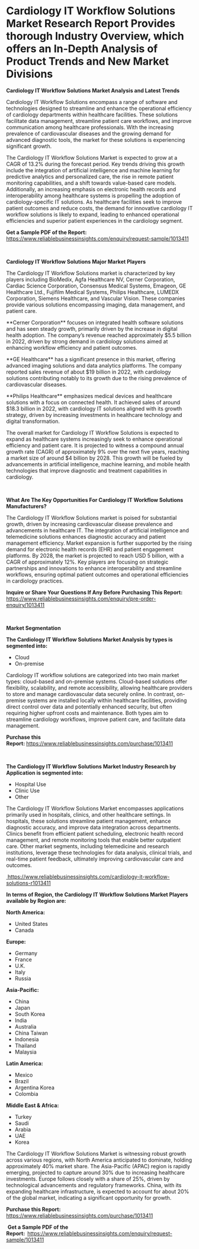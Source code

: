 <p><h1>Cardiology IT Workflow Solutions Market Research Report Provides thorough Industry Overview, which offers an In-Depth Analysis of Product Trends and New Market Divisions</h1></p><p><strong>Cardiology IT Workflow Solutions Market Analysis and Latest Trends</strong></p>
<p><p>Cardiology IT Workflow Solutions encompass a range of software and technologies designed to streamline and enhance the operational efficiency of cardiology departments within healthcare facilities. These solutions facilitate data management, streamline patient care workflows, and improve communication among healthcare professionals. With the increasing prevalence of cardiovascular diseases and the growing demand for advanced diagnostic tools, the market for these solutions is experiencing significant growth.</p><p>The Cardiology IT Workflow Solutions Market is expected to grow at a CAGR of 13.2% during the forecast period. Key trends driving this growth include the integration of artificial intelligence and machine learning for predictive analytics and personalized care, the rise in remote patient monitoring capabilities, and a shift towards value-based care models. Additionally, an increasing emphasis on electronic health records and interoperability among healthcare systems is propelling the adoption of cardiology-specific IT solutions. As healthcare facilities seek to improve patient outcomes and reduce costs, the demand for innovative cardiology IT workflow solutions is likely to expand, leading to enhanced operational efficiencies and superior patient experiences in the cardiology segment.</p></p>
<p><strong>Get a Sample PDF of the Report:&nbsp;</strong> <a href="https://www.reliablebusinessinsights.com/enquiry/request-sample/1013411?utm_campaign=3460&utm_medium=2&utm_source=Github&utm_content=ia&utm_term=19042025&utm_id=cardiology-it-workflow-solutions">https://www.reliablebusinessinsights.com/enquiry/request-sample/1013411</a></p>
<p>&nbsp;</p>
<p><strong>Cardiology IT Workflow Solutions Major Market Players</strong></p>
<p><p>The Cardiology IT Workflow Solutions market is characterized by key players including BioMedix, Agfa Healthcare NV, Cerner Corporation, Cardiac Science Corporation, Consensus Medical Systems, Emageon, GE Healthcare Ltd., Fujifilm Medical Systems, Philips Healthcare, LUMEDX Corporation, Siemens Healthcare, and Vascular Vision. These companies provide various solutions encompassing imaging, data management, and patient care.</p><p>**Cerner Corporation** focuses on integrated health software solutions and has seen steady growth, primarily driven by the increase in digital health adoption. The company’s revenue reached approximately $5.5 billion in 2022, driven by strong demand in cardiology solutions aimed at enhancing workflow efficiency and patient outcomes.</p><p>**GE Healthcare** has a significant presence in this market, offering advanced imaging solutions and data analytics platforms. The company reported sales revenue of about $19 billion in 2022, with cardiology solutions contributing notably to its growth due to the rising prevalence of cardiovascular diseases.</p><p>**Philips Healthcare** emphasizes medical devices and healthcare solutions with a focus on connected health. It achieved sales of around $18.3 billion in 2022, with cardiology IT solutions aligned with its growth strategy, driven by increasing investments in healthcare technology and digital transformation.</p><p>The overall market for Cardiology IT Workflow Solutions is expected to expand as healthcare systems increasingly seek to enhance operational efficiency and patient care. It is projected to witness a compound annual growth rate (CAGR) of approximately 9% over the next five years, reaching a market size of around $4 billion by 2028. This growth will be fueled by advancements in artificial intelligence, machine learning, and mobile health technologies that improve diagnostic and treatment capabilities in cardiology.</p></p>
<p>&nbsp;</p>
<p><strong>What Are The Key Opportunities For Cardiology IT Workflow Solutions Manufacturers?</strong></p>
<p><p>The Cardiology IT Workflow Solutions market is poised for substantial growth, driven by increasing cardiovascular disease prevalence and advancements in healthcare IT. The integration of artificial intelligence and telemedicine solutions enhances diagnostic accuracy and patient management efficiency. Market expansion is further supported by the rising demand for electronic health records (EHR) and patient engagement platforms. By 2028, the market is projected to reach USD 5 billion, with a CAGR of approximately 12%. Key players are focusing on strategic partnerships and innovations to enhance interoperability and streamline workflows, ensuring optimal patient outcomes and operational efficiencies in cardiology practices.</p></p>
<p><strong>Inquire or Share Your Questions If Any Before Purchasing This Report:</strong> <a href="https://www.reliablebusinessinsights.com/enquiry/pre-order-enquiry/1013411?utm_campaign=3460&utm_medium=2&utm_source=Github&utm_content=ia&utm_term=19042025&utm_id=cardiology-it-workflow-solutions">https://www.reliablebusinessinsights.com/enquiry/pre-order-enquiry/1013411</a></p>
<p>&nbsp;</p>
<p><strong>Market Segmentation</strong></p>
<p><strong>The Cardiology IT Workflow Solutions Market Analysis by types is segmented into:</strong></p>
<p><ul><li>Cloud</li><li>On-premise</li></ul></p>
<p><p>Cardiology IT workflow solutions are categorized into two main market types: cloud-based and on-premise systems. Cloud-based solutions offer flexibility, scalability, and remote accessibility, allowing healthcare providers to store and manage cardiovascular data securely online. In contrast, on-premise systems are installed locally within healthcare facilities, providing direct control over data and potentially enhanced security, but often requiring higher upfront costs and maintenance. Both types aim to streamline cardiology workflows, improve patient care, and facilitate data management.</p></p>
<p><strong>Purchase this Report:&nbsp;</strong><a href="https://www.reliablebusinessinsights.com/purchase/1013411?utm_campaign=3460&utm_medium=2&utm_source=Github&utm_content=ia&utm_term=19042025&utm_id=cardiology-it-workflow-solutions">https://www.reliablebusinessinsights.com/purchase/1013411</a></p>
<p>&nbsp;</p>
<p><strong>The Cardiology IT Workflow Solutions Market Industry Research by Application is segmented into:</strong></p>
<p><ul><li>Hospital Use</li><li>Clinic Use</li><li>Other</li></ul></p>
<p><p>The Cardiology IT Workflow Solutions Market encompasses applications primarily used in hospitals, clinics, and other healthcare settings. In hospitals, these solutions streamline patient management, enhance diagnostic accuracy, and improve data integration across departments. Clinics benefit from efficient patient scheduling, electronic health record management, and remote monitoring tools that enable better outpatient care. Other market segments, including telemedicine and research institutions, leverage these technologies for data analysis, clinical trials, and real-time patient feedback, ultimately improving cardiovascular care and outcomes.</p></p>
<p><a href="https://www.reliablebusinessinsights.com/cardiology-it-workflow-solutions-r1013411?utm_campaign=3460&utm_medium=2&utm_source=Github&utm_content=ia&utm_term=19042025&utm_id=cardiology-it-workflow-solutions">&nbsp;https://www.reliablebusinessinsights.com/cardiology-it-workflow-solutions-r1013411</a></p>
<p><strong>In terms of Region, the Cardiology IT Workflow Solutions Market Players available by Region are:</strong></p>
<p>
    <p> <strong> North America: </strong>
        <ul>
            <li>United States</li>
            <li>Canada</li>
        </ul>
        </p> 
    <p> <strong> Europe: </strong>
        <ul>
            <li>Germany</li>
            <li>France</li>
            <li>U.K.</li>
            <li>Italy</li>
            <li>Russia</li>
        </ul>
        </p> 
    <p> <strong> Asia-Pacific: </strong>
        <ul>
            <li>China</li>
            <li>Japan</li>
            <li>South Korea</li>
            <li>India</li>
            <li>Australia</li>
            <li>China Taiwan</li>
            <li>Indonesia</li>
            <li>Thailand</li>
            <li>Malaysia</li>
        </ul>
        </p> 
    <p> <strong> Latin America: </strong>
        <ul>
            <li>Mexico</li>
            <li>Brazil</li>
            <li>Argentina Korea</li>
            <li>Colombia</li>
        </ul>
        </p> 
    <p> <strong> Middle East & Africa: </strong>
        <ul>
            <li>Turkey</li>
            <li>Saudi</li>
            <li>Arabia</li>
            <li>UAE</li>
            <li>Korea</li>
        </ul>
    </p>
    </p>
<p><p>The Cardiology IT Workflow Solutions Market is witnessing robust growth across various regions, with North America anticipated to dominate, holding approximately 40% market share. The Asia-Pacific (APAC) region is rapidly emerging, projected to capture around 30% due to increasing healthcare investments. Europe follows closely with a share of 25%, driven by technological advancements and regulatory frameworks. China, with its expanding healthcare infrastructure, is expected to account for about 20% of the global market, indicating a significant opportunity for growth.</p></p>
<p><strong>Purchase this Report: </strong><a href="https://www.reliablebusinessinsights.com/purchase/1013411?utm_campaign=3460&utm_medium=2&utm_source=Github&utm_content=ia&utm_term=19042025&utm_id=cardiology-it-workflow-solutions">https://www.reliablebusinessinsights.com/purchase/1013411</a></p>
<p>&nbsp;<strong>Get a Sample PDF of the Report:&nbsp;&nbsp;</strong><a href="https://www.reliablebusinessinsights.com/enquiry/request-sample/1013411?utm_campaign=3460&utm_medium=2&utm_source=Github&utm_content=ia&utm_term=19042025&utm_id=cardiology-it-workflow-solutions">https://www.reliablebusinessinsights.com/enquiry/request-sample/1013411</a></p>
<p><strong></strong></p>
<p><p></p><p></p><p></p></p>